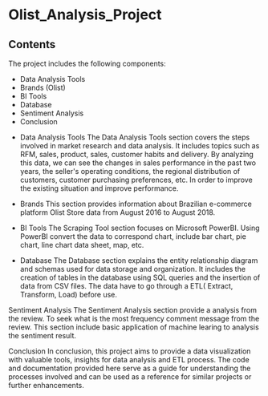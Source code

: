 # Olist_Analysis_Project
## Contents
The project includes the following components:

- Data Analysis Tools
- Brands (Olist)
- BI Tools
- Database
- Sentiment Analysis
- Conclusion

* Data Analysis Tools
The Data Analysis Tools section covers the steps involved in market research and data analysis. It includes topics such as RFM, sales, product, sales, customer habits and delivery. By analyzing this data, we can see the changes in sales performance in the past two years, the seller's operating conditions, the regional distribution of customers, customer purchasing preferences, etc. In order to improve the existing situation and improve performance.

* Brands
This section provides information about Brazilian e-commerce platform Olist Store data from August 2016 to August 2018.

* BI Tools
The Scraping Tool section focuses on Microsoft PowerBI. Using PowerBI convert the data to correspond chart, include bar chart, pie chart, line chart data sheet, map, etc.

* Database
The Database section explains the entity relationship diagram and schemas used for data storage and organization. It includes the creation of tables in the database using SQL queries and the insertion of data from CSV files. The data have to go through a ETL( Extract, Transform, Load) before use.

Sentiment Analysis
The Sentiment Analysis section provide a analysis from the review. To seek what is the most frequency comment message from the review. This section include basic application of machine learing to analysis the sentiment result.

Conclusion
In conclusion, this project aims to provide a data visualization with valuable tools, insights for data analysis and ETL process. The code and documentation provided here serve as a guide for understanding the processes involved and can be used as a reference for similar projects or further enhancements.
